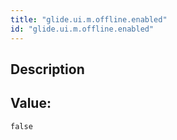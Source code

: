 ```yaml
---
title: "glide.ui.m.offline.enabled"
id: "glide.ui.m.offline.enabled"
---
```

## Description



## Value: 
```
false
```